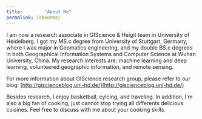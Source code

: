 ```yaml
---
title:        "About Me"
permalink: /aboutme/
---
```


I am now a research associate in GIScience & Heigit team in University of Heidelberg. I got my MS.c degree from University of Stuttgart, Germany, where I was major in Geomatics engineering, and my double BS.c degrees in both Geographical Information Systems and Computer Science at Wuhan University, China. My research interests are:  machine learning and deep learning, volunteered geographic information, and remote sensing.

For more information about GIScience research group, please refer to our blog: [http://giscienceblog.uni-hd.de/](http://giscienceblog.uni-hd.de/)

Besides research, I enjoy basketball, cylcing, and traveling. In addition, I'm also a big fan of cooking, just cannot stop trying all differents delicious cuisines. Feel free to discuss with me about your cooking skills.
